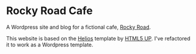 # Rocky Road Cafe


A Wordpress site and blog for a fictional cafe, [Rocky Road](http://ec2-3-144-146-139.us-east-2.compute.amazonaws.com).

This website is based on the [Helios](https://html5up.net/helios) template by [HTML5 UP](https://html5up.net/). I've refactored it to work as a Wordpress template.


